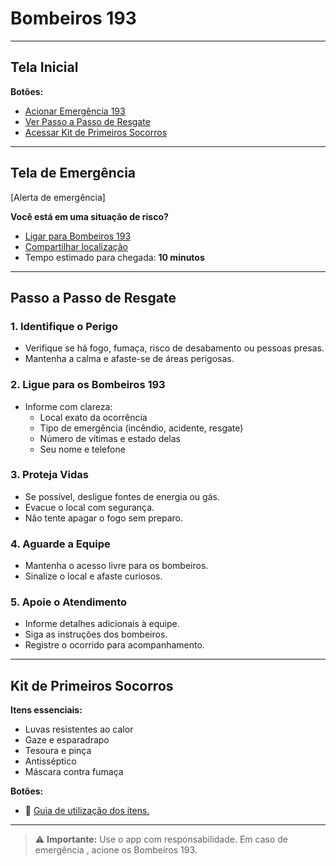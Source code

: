 #  Bombeiros 193

---

##  Tela Inicial

**Botões:**
-  [Acionar Emergência 193](tel:193)
-  [Ver Passo a Passo de Resgate](#passo-a-passo-de-resgate)
-  [Acessar Kit de Primeiros Socorros](#kit-de-primeiros-socorros)

---

##  Tela de Emergência

[Alerta de emergência]

**Você está em uma situação de risco?**

-  [Ligar para Bombeiros 193](tel:193)
-  [Compartilhar localização ](#tela-de-localizacao)
-  Tempo estimado para chegada: **10 minutos**

---

##  Passo a Passo de Resgate

### 1. Identifique o Perigo

- Verifique se há fogo, fumaça, risco de desabamento ou pessoas presas.
- Mantenha a calma e afaste-se de áreas perigosas.

### 2. Ligue para os Bombeiros 193

- Informe com clareza:
  - Local exato da ocorrência
  - Tipo de emergência (incêndio, acidente, resgate)
  - Número de vítimas e estado delas
  - Seu nome e telefone

### 3. Proteja Vidas

- Se possível, desligue fontes de energia ou gás.
- Evacue o local com segurança.
- Não tente apagar o fogo sem preparo.

### 4. Aguarde a Equipe

- Mantenha o acesso livre para os bombeiros.
- Sinalize o local e afaste curiosos.

### 5. Apoie o Atendimento

- Informe detalhes adicionais à equipe.
- Siga as instruções dos bombeiros.
- Registre o ocorrido para acompanhamento.

---

##  Kit de Primeiros Socorros

**Itens essenciais:**
- Luvas resistentes ao calor
- Gaze e esparadrapo
- Tesoura e pinça
- Antisséptico
- Máscara contra fumaça

**Botões:**
- 📘 [Guia de utilização dos itens.](#instrucoes-de-uso)


---
> ⚠️ **Importante:** Use o app com responsabilidade. Em caso de emergência , acione os Bombeiros 193.